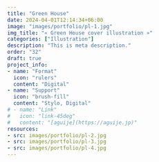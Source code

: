 ```yaml
---
title: "Green House"
date: 2024-04-01T12:14:34+06:00
image: "images/portfolio/pl-1.jpg"
img_title: "« Green House cover illustration »"
categories: ["Illustration"]
description: "This is meta description."
order: "32"
draft: true
project_info:
- name: "Format"
  icon: "rulers"
  content: "Digital"
- name: "Support"
  icon: "brush-fill"
  content: "Stylo, Digital"
# - name: "Link"
#   icon: "link-45deg"
#   content: "[aguije](https://aguije.jp)"
resources:
- src: images/portfolio/pl-2.jpg
- src: images/portfolio/pl-3.jpg
- src: images/portfolio/pl-4.jpg
---
```

